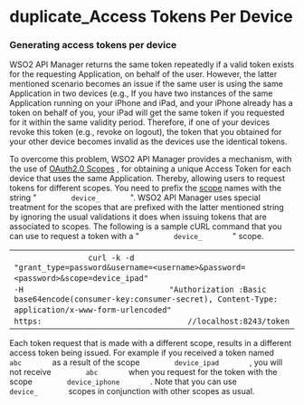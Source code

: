 # duplicate\_Access Tokens Per Device

### Generating access tokens per device

WSO2 API Manager returns the same token repeatedly if a valid token exists for the requesting Application, on behalf of the user. However, the latter mentioned scenario becomes an issue if the same user is using the same Application in two devices (e.g., If you have two instances of the same Application running on your iPhone and iPad, and your iPhone already has a token on behalf of you, your iPad will get the same token if you requested for it within the same validity period. Therefore, if one of your devices revoke this token (e.g., revoke on logout), the token that you obtained for your other device becomes invalid as the devices use the identical tokens.

To overcome this problem, WSO2 API Manager provides a mechanism, with the use of [OAuth2.0 Scopes](https://docs.wso2.com/display/AM300/Key+Concepts#KeyConcepts-OAuthscopes) , for obtaining a unique Access Token for each device that uses the same Application. Thereby, allowing users to request tokens for different scopes. You need to prefix the [scope](https://docs.wso2.com/display/AM300/Key+Concepts#KeyConcepts-OAuthscopes) names with the string " `         device_        ` ". WSO2 API Manager uses special treatment for the scopes that are prefixed with the latter mentioned string by ignoring the usual validations it does when issuing tokens that are associated to scopes. The following is a sample cURL command that you can use to request a token with a " `         device_        ` " scope.

|                                                                                                                                                                                                                                                                                                                                                                                                                                                                  |
|------------------------------------------------------------------------------------------------------------------------------------------------------------------------------------------------------------------------------------------------------------------------------------------------------------------------------------------------------------------------------------------------------------------------------------------------------------------|
| `                 curl -k -d                ` `                 "grant_type=password&username=<username>&password=<password>&scope=device_ipad"                ` `                 -H                ` `                 "Authorization :Basic base64encode(consumer-key:consumer-secret), Content-Type: application/x-www-form-urlencoded"                ` `                 https:                ` `                 //localhost:8243/token                ` |

Each token request that is made with a different scope, results in a different access token being issued. For example if you received a token named `         abc        ` as a result of the scope `         device_ipad        ` , you will not receive `         abc        ` when you request for the token with the scope `         device_iphone        ` . Note that you can use `         device_        ` scopes in conjunction with other scopes as usual.
